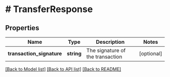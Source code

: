# # TransferResponse

## Properties

Name | Type | Description | Notes
------------ | ------------- | ------------- | -------------
**transaction_signature** | **string** | The signature of the transaction | [optional]

[[Back to Model list]](../../README.md#models) [[Back to API list]](../../README.md#endpoints) [[Back to README]](../../README.md)
